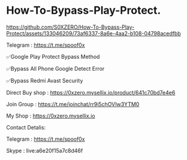 # How-To-Bypass-Play-Protect.





https://github.com/S0XZERO/How-To-Bypass-Play-Protect/assets/133046209/73af6337-8a6e-4aa2-b108-04798acedfbb

Telegram : https://t.me/spoof0x

✅Google Play Protect Bypass Method

✅Bypass All Phone Google Detect Error

✅Bypass Redmi Avast Security

Direct Buy shop : https://0xzero.mysellix.io/product/641c70bd7e4e6

Join Group : https://t.me/joinchat/rr9i5chOVIw3YTM0

My Shop : https://0xzero.mysellix.io

Contact Detalis:


Telegram : https://t.me/spoof0x


Skype : live:a6e20f15a7c8d46f

